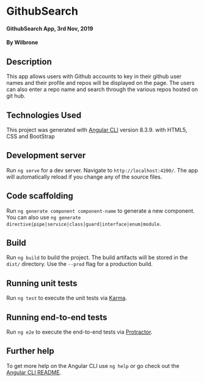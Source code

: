 # GithubSearch

#### GithubSearch App, 3rd Nov, 2019
#### By **Wilbrone**
## Description
This app allows users with Github accounts to key in their github user names and their profile and repos will be displayed on the page. The users can also enter a repo name and search through the various repos hosted on git hub.


## Technologies Used
This project was generated with [Angular CLI](https://github.com/angular/angular-cli) version 8.3.9.
with HTML5, CSS and BootStrap


## Development server

Run `ng serve` for a dev server. Navigate to `http://localhost:4200/`. The app will automatically reload if you change any of the source files.

## Code scaffolding

Run `ng generate component component-name` to generate a new component. You can also use `ng generate directive|pipe|service|class|guard|interface|enum|module`.

## Build

Run `ng build` to build the project. The build artifacts will be stored in the `dist/` directory. Use the `--prod` flag for a production build.

## Running unit tests

Run `ng test` to execute the unit tests via [Karma](https://karma-runner.github.io).

## Running end-to-end tests

Run `ng e2e` to execute the end-to-end tests via [Protractor](http://www.protractortest.org/).

## Further help

To get more help on the Angular CLI use `ng help` or go check out the [Angular CLI README](https://github.com/angular/angular-cli/blob/master/README.md).
